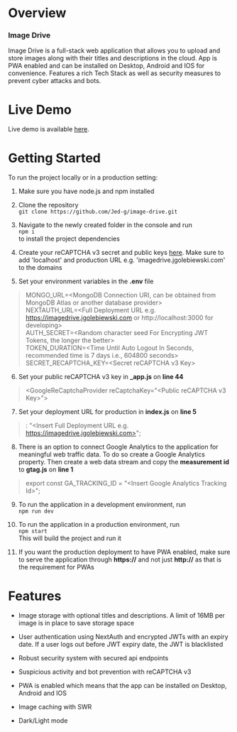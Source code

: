 # Overview
### Image Drive
Image Drive is a full-stack web application that allows you to upload and store images along with their titles and descriptions in the cloud. App is PWA enabled and can be installed on Desktop, Android and IOS for convenience. Features a rich Tech Stack as well as security measures to prevent cyber attacks and bots.
# Live Demo
Live demo is available [here](https://imagedrive.jgolebiewski.com).
# Getting Started
To run the project locally or in a production setting:
1. Make sure you have node.js and npm installed

2. Clone the repository  
`git clone https://github.com/Jed-g/image-drive.git`
3. Navigate to the newly created folder in the console and run  
`npm i`  
to install the project dependencies
4. Create your reCAPTCHA v3 secret and public keys [here](https://www.google.com/recaptcha/admin/create). Make sure to add 'localhost' and production URL e.g. 'imagedrive.jgolebiewski.com' to the domains
5. Set your environment variables in the **.env** file
>MONGO_URL=\<MongoDB Connection URI, can be obtained from MongoDB Atlas or another database provider>  
>NEXTAUTH_URL=\<Full Deployment URL e.g. https://imagedrive.jgolebiewski.com or http://localhost:3000 for developing>  
>AUTH_SECRET=\<Random character seed For Encrypting JWT Tokens, the longer the better>  
>TOKEN_DURATION=\<Time Until Auto Logout In Seconds, recommended time is 7 days i.e., 604800 seconds>  
>SECRET_RECAPTCHA_KEY=\<Secret reCAPTCHA v3 Key>  
6. Set your public reCAPTCHA v3 key in **_app.js** on **line 44**
>\<GoogleReCaptchaProvider  reCaptchaKey="\<Public reCAPTCHA v3 Key>">
7. Set your deployment URL for production in **index.js** on **line 5**
>: "\<Insert Full Deployment URL e.g. https://imagedrive.jgolebiewski.com>";
8. There is an option to connect Google Analytics to the application for meaningful web traffic data. To do so create a Google Analytics property. Then create a web data stream and copy the **measurement id** to **gtag.js** on **line 1**
>export  const  GA_TRACKING_ID = "\<Insert Google Analytics Tracking Id>";
9. To run the application in a development environment, run  
`npm run dev`

10. To run the application in a production environment, run  
`npm start`  
This will build the project and run it
11. If you want the production deployment to have PWA enabled, make sure to serve the application through **https://** and not just **http://** as that is the requirement for PWAs
# Features
- Image storage with optional titles and descriptions. A limit of 16MB per image is in place to save storage space

- User authentication using NextAuth and encrypted JWTs with an expiry date. If a user logs out before JWT expiry date, the JWT is blacklisted

- Robust security system with secured api endpoints

- Suspicious activity and bot prevention with reCAPTCHA v3

- PWA is enabled which means that the app can be installed on Desktop, Android and IOS

- Image caching with SWR

- Dark/Light mode

